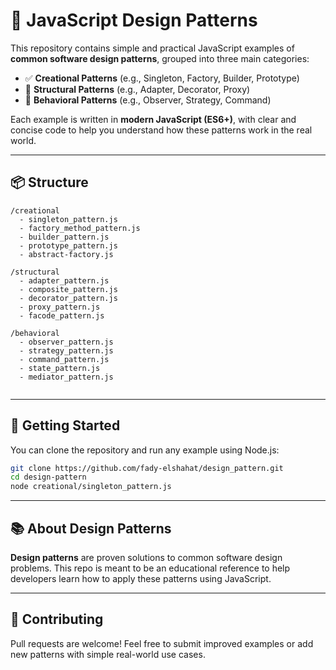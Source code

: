 # 📁 **JavaScript Design Patterns**

This repository contains simple and practical JavaScript examples of **common software design patterns**, grouped into three main categories:

* ✅ **Creational Patterns** (e.g., Singleton, Factory, Builder, Prototype)
* 🧱 **Structural Patterns** (e.g., Adapter, Decorator, Proxy)
* 🧠 **Behavioral Patterns** (e.g., Observer, Strategy, Command)

Each example is written in **modern JavaScript (ES6+)**, with clear and concise code to help you understand how these patterns work in the real world.

---

## 📦 Structure

```
/creational
  - singleton_pattern.js
  - factory_method_pattern.js
  - builder_pattern.js
  - prototype_pattern.js
  - abstract-factory.js

/structural
  - adapter_pattern.js
  - composite_pattern.js
  - decorator_pattern.js
  - proxy_pattern.js
  - facode_pattern.js

/behavioral
  - observer_pattern.js
  - strategy_pattern.js
  - command_pattern.js
  - state_pattern.js
  - mediator_pattern.js


```

---

## 🚀 Getting Started

You can clone the repository and run any example using Node.js:

```bash
git clone https://github.com/fady-elshahat/design_pattern.git
cd design-pattern
node creational/singleton_pattern.js
```

---

## 📚 About Design Patterns

**Design patterns** are proven solutions to common software design problems.
This repo is meant to be an educational reference to help developers learn how to apply these patterns using JavaScript.

---

## 🤝 Contributing

Pull requests are welcome!
Feel free to submit improved examples or add new patterns with simple real-world use cases.

